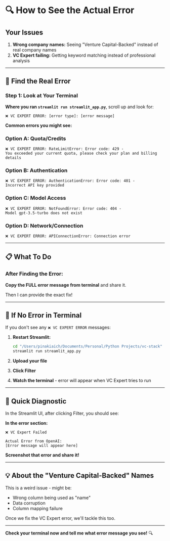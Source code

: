 # 🔍 How to See the Actual Error

## Your Issues

1. **Wrong company names:** Seeing "Venture Capital-Backed" instead of real company names
2. **VC Expert failing:** Getting keyword matching instead of professional analysis

---

## 🎯 Find the Real Error

### Step 1: Look at Your Terminal

**Where you ran `streamlit run streamlit_app.py`**, scroll up and look for:

```
❌ VC EXPERT ERROR: [error type]: [error message]
```

**Common errors you might see:**

### Option A: Quota/Credits
```
❌ VC EXPERT ERROR: RateLimitError: Error code: 429 - 
You exceeded your current quota, please check your plan and billing details
```

### Option B: Authentication
```
❌ VC EXPERT ERROR: AuthenticationError: Error code: 401 - 
Incorrect API key provided
```

### Option C: Model Access
```
❌ VC EXPERT ERROR: NotFoundError: Error code: 404 - 
Model gpt-3.5-turbo does not exist
```

### Option D: Network/Connection
```
❌ VC EXPERT ERROR: APIConnectionError: Connection error
```

---

## 📋 What To Do

### After Finding the Error:

**Copy the FULL error message from terminal** and share it.

Then I can provide the exact fix!

---

## 🔄 If No Error in Terminal

If you don't see any `❌ VC EXPERT ERROR` messages:

1. **Restart Streamlit:**
   ```bash
   cd "/Users/pinakiaich/Documents/Personal/Python Projects/vc-stack"
   streamlit run streamlit_app.py
   ```

2. **Upload your file**

3. **Click Filter**

4. **Watch the terminal** - error will appear when VC Expert tries to run

---

## 🎯 Quick Diagnostic

In the Streamlit UI, after clicking Filter, you should see:

**In the error section:**
```
❌ VC Expert Failed

Actual Error from OpenAI:
[Error message will appear here]
```

**Screenshot that error and share it!**

---

## 💡 About the "Venture Capital-Backed" Names

This is a weird issue - might be:
- Wrong column being used as "name"
- Data corruption
- Column mapping failure

Once we fix the VC Expert error, we'll tackle this too.

---

**Check your terminal now and tell me what error message you see!** 🔍

